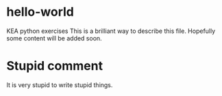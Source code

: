 # hello-world
KEA python exercises
This is a brilliant way to describe this file. Hopefully some content will be added soon.
# Stupid comment
It is very stupid to write stupid things.
